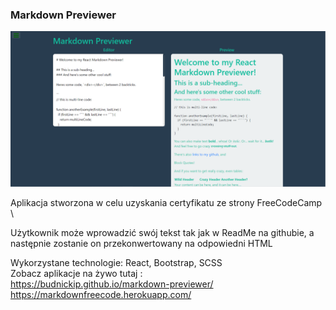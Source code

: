 ### Markdown Previewer

![./.github/images/markDown.PNG](./.github/images/markDown.PNG)

Aplikacja stworzona w celu uzyskania certyfikatu ze strony FreeCodeCamp \

Użytkownik może wprowadzić swój tekst tak jak w ReadMe na githubie, a następnie zostanie on przekonwertowany na odpowiedni HTML

Wykorzystane technologie: React, Bootstrap, SCSS \
Zobacz aplikacje na żywo tutaj : \
https://budnickip.github.io/markdown-previewer/ \
https://markdownfreecode.herokuapp.com/
